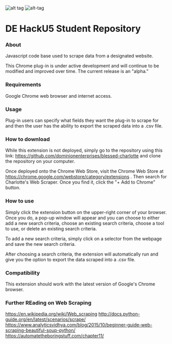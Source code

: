 
![alt tag](https://github.com/dominionenterprises/blessed-charlotte/blob/master/download.png)  ![alt-tag](https://github.com/dominionenterprises/blessed-charlotte/blob/master/charles.jpg)

# DE HackU5 Student Repository

### About
Javascript code base used to scrape data from a designated website.

This Chrome plug-in is under active development and will continue to be modified and improved over time. The current release is an "alpha."

### Requirements

Google Chrome web browser and internet access.

### Usage

Plug-in users can specify what fields they want the plug-in to scrape for and then the user has the ability to export the scraped data into a .csv file.

### How to download

While this extension is not deployed, simply go to the repository using this link: https://github.com/dominionenterprises/blessed-charlotte and clone the repository on your computer.

Once deployed onto the Chrome Web Store, visit the Chrome Web Store at https://chrome.google.com/webstore/category/extensions .
Then search for Charlotte's Web Scraper. Once you find it, click the "+ Add to Chrome" button.

### How to use

Simply click the extension button on the upper-right corner of your browser. Once you do, a pop-up window will appear and you can choose to either add a new search criteria, choose an existing search criteria, choose a tool to use, or delete an existing search criteria.

To add a new search criteria, simply click on a selector from the webpage and save the new search criteria.

After choosing a search criteria, the extension will automatically run and give you the option to export the data scraped into a .csv file.

### Compatibility

This extension should work with the latest version of Google's Chrome browser.

### Further REading on Web Scraping

https://en.wikipedia.org/wiki/Web_scraping
http://docs.python-guide.org/en/latest/scenarios/scrape/
https://www.analyticsvidhya.com/blog/2015/10/beginner-guide-web-scraping-beautiful-soup-python/
https://automatetheboringstuff.com/chapter11/
